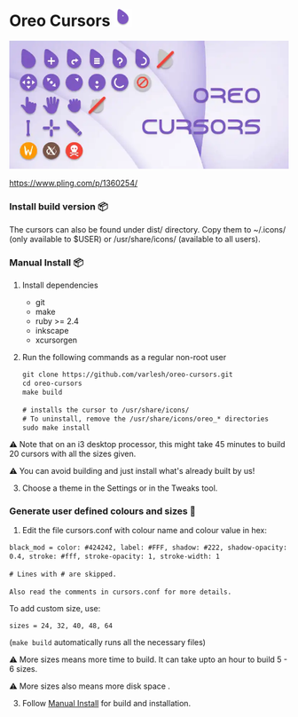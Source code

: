 # Oreo Cursors ![Screenshot Animated](https://raw.githubusercontent.com/Souravgoswami/oreo-cursors/oreo-multisize/images/oreo-animated-32.gif)

![Screenshot 1](https://raw.githubusercontent.com/Souravgoswami/oreo-cursors/oreo-multisize/images/image1.webp)

https://www.pling.com/p/1360254/


### Install build version 📦


The cursors can also be found under dist/ directory. Copy them to ~/.icons/ (only available to $USER) or /usr/share/icons/ (available to all users).

### Manual Install 📦

1. Install dependencies 

    - git
    - make
    - ruby >= 2.4
    - inkscape
    - xcursorgen

2. Run the following commands as a regular non-root user

    ```
    git clone https://github.com/varlesh/oreo-cursors.git
    cd oreo-cursors
    make build
    
    # installs the cursor to /usr/share/icons/
    # To uninstall, remove the /usr/share/icons/oreo_* directories
    sudo make install 
    ```

⚠️ Note that on an i3 desktop processor, this might take 45 minutes to build 20 cursors with all the sizes given.

⚠️ You can avoid building and just install what's already built by us!

3. Choose a theme in the Settings or in the Tweaks tool.

### Generate user defined colours and sizes 🎨

1. Edit the file cursors.conf with colour name and colour value in hex:

```
black_mod = color: #424242, label: #FFF, shadow: #222, shadow-opacity: 0.4, stroke: #fff, stroke-opacity: 1, stroke-width: 1

# Lines with # are skipped.

Also read the comments in cursors.conf for more details.
```

To add custom size, use:

```
sizes = 24, 32, 40, 48, 64
```

(`make build` automatically runs all the necessary files)

⚠️ More sizes means more time to build. It can take upto an hour to build 5 - 6 sizes.

⚠️ More sizes also means more disk space .

3. Follow [Manual Install](https://github.com/Souravgoswami/oreo-cursors#manual-install) for build and installation.
